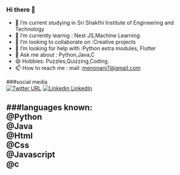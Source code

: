 ### Hi there 👋
- 🔭 I’m current studying in Sri Shakthi Institute of Engineering and Technology<br/>
- 🌱 I’m currently learnig : Nest JS,Machine Learning<br/>
- 👯 I’m looking to collaborate on :Creative projects <br/>
- 🤔 I’m looking for help with :Python extra modules, Flutter<br/>
- 💬 Ask me about : Python,Java,C<br/>
- 😄 Hobbies: Puzzles,Quizzing,Coding.<br/>
- 📫 How to reach me : mail :menonani7@gmail.com<br/>

###social media<br/>
[![Twitter URL](https://img.shields.io/twitter/url/https/twitter.com/bukotsunikki.svg?style=social&label=Twitter)](https://twitter.com/anirudhrk8)
[![Linkedin](https://i.stack.imgur.com/gVE0j.png) LinkedIn](https://www.linkedin.com/in/anirudh-r-k-17103a233/)

###languages known:<br/>
@Python<br/>
@Java<br/>
@Html<br/>
@Css<br/>
@Javascript<br/>
@c<br/>
- 
